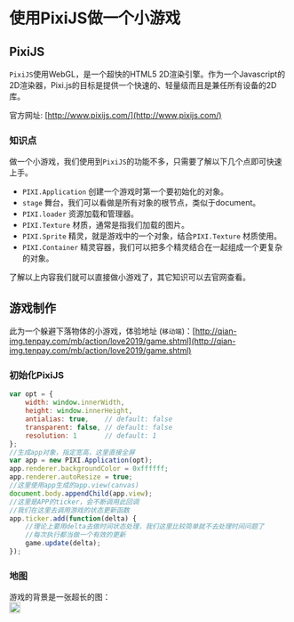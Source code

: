 # 使用PixiJS做一个小游戏
## PixiJS
`PixiJS`使用WebGL，是一个超快的HTML5 2D渲染引擎。作为一个Javascript的2D渲染器，Pixi.js的目标是提供一个快速的、轻量级而且是兼任所有设备的2D库。

官方网址: [http://www.pixijs.com/](http://www.pixijs.com/)

### 知识点
做一个小游戏，我们使用到`PixiJS`的功能不多，只需要了解以下几个点即可快速上手。

* `PIXI.Application` 创建一个游戏时第一个要初始化的对象。
* `stage` 舞台，我们可以看做是所有对象的根节点，类似于document。
* `PIXI.loader` 资源加载和管理器。
* `PIXI.Texture` 材质，通常是指我们加载的图片。
* `PIXI.Sprite` 精灵，就是游戏中的一个对象，结合`PIXI.Texture` 材质使用。
* `PIXI.Container` 精灵容器，我们可以把多个精灵结合在一起组成一个更复杂的对象。

了解以上内容我们就可以直接做小游戏了，其它知识可以去官网查看。

## 游戏制作
此为一个躲避下落物体的小游戏，体验地址 (`移动端`)：[http://qian-img.tenpay.com/mb/action/love2019/game.shtml](http://qian-img.tenpay.com/mb/action/love2019/game.shtml)

### 初始化PixiJS
```javascript
var opt = {
    width: window.innerWidth,
    height: window.innerHeight,
    antialias: true,    // default: false
    transparent: false, // default: false
    resolution: 1       // default: 1
};
//生成app对象，指定宽高，这里直接全屏
var app = new PIXI.Application(opt);
app.renderer.backgroundColor = 0xffffff;
app.renderer.autoResize = true;
//这里使用app生成的app.view(canvas)
document.body.appendChild(app.view);
//这里是APP的ticker，会不断调用此回调
//我们在这里去调用游戏的状态更新函数
app.ticker.add(function(delta) {
    //理论上要用delta去做时间状态处理，我们这里比较简单就不去处理时间问题了
    //每次执行都当做一个有效的更新
    game.update(delta);
});
```

### 地图
游戏的背景是一张超长的图：
<img src="https://raw.githubusercontent.com/jiamao/pixigame/master/img/bg.png" width="20px" style="display:block;"/>